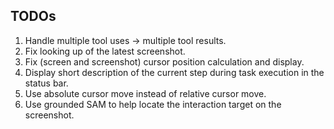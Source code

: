 ## TODOs

1. Handle multiple tool uses -> multiple tool results.
2. Fix looking up of the latest screenshot.
3. Fix (screen and screenshot) cursor position calculation and display.
4. Display short description of the current step during task execution in the status bar.
5. Use absolute cursor move instead of relative cursor move.
6. Use grounded SAM to help locate the interaction target on the screenshot.